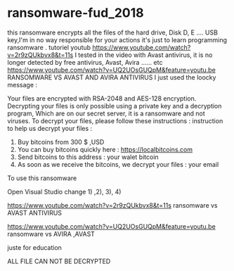 # ransomware-fud_2018 
this ransomware encrypts all the files of the hard drive, Disk D, E .... USB key,I'm in no way responsible for your actions it's just to learn programming ransomware . tutoriel youtub https://www.youtube.com/watch?v=2r9zQUkbvx8&t=11s 
I tested in the video with Avast antivirus, it is no longer detected by free antivirus, Avast, Avira ...... etc
https://www.youtube.com/watch?v=UQ2UOsGUQpM&feature=youtu.be  RANSOMWARE VS AVAST AND AVIRA ANTIVIRUS
 I just used the loocky message :
 
 Your files are encrypted with RSA-2048 and AES-128 encryption.
 Decrypting your files is only possible using a private key and a decryption program,
 Which are on our secret server, it is a ransomware and not viruses. 
  To decrypt your files, please follow these instructions : 
            instruction to help us decrypt your files :
 1) Buy bitcoins from  300 $ ,USD
 2) You can buy bitcoins quickly here : https://localbitcoins.com   
 3) Send bitcoins to this address  :  your walet bitcoin 
 4) As soon as we receive the bitcoins, we decrypt your files :  your email
 
 
To use this ransomware

Open Visual Studio change 1) ,2), 3), 4) 

https://www.youtube.com/watch?v=2r9zQUkbvx8&t=11s  ransomware vs AVAST ANTIVIRUS 

https://www.youtube.com/watch?v=UQ2UOsGUQpM&feature=youtu.be    ransomware vs AVIRA  ,AVAST

juste for education 

ALL FILE CAN NOT BE DECRYPTED 
